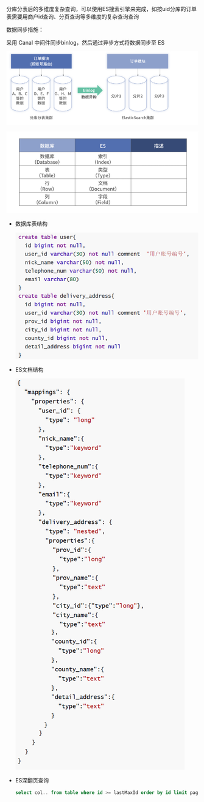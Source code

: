 分库分表后的多维度复杂查询，可以使用ES搜索引擎来完成，如按uid分库的订单表需要用商户id查询、分页查询等多维度的复杂查询查询



数据同步措施：

采用 Canal 中间件同步binlog，然后通过异步方式将数据同步至 ES

![image-20220224210600904](images/image-20220224210600904.png)

![image-20220224210640047](images/image-20220224210640047.png)

- 数据库表结构

  ![image-20220224210707100](images/image-20220224210707100.png)

- ES文档结构

  ![image-20220224211003643](images/image-20220224211003643.png)

- ES深翻页查询

  ```sql
  select col.. from table where id >= lastMaxId order by id limit pageSize
  ```

  